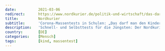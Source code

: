 ```yaml
---
date:          2021-03-06
redirect:      https://www.nordkurier.de/politik-und-wirtschaft/das-darf-man-den-kindern-nicht-antun-0642676503.html
title:         Nordkurier
subtitle:      'Corona-Massentests in Schulen: „Das darf man den Kindern nicht antun”'
description:   'Schnell- und Selbsttests für die Jüngsten: Der Nordkurier sprach mit Kinder- und Jugendlichenpsychotherapeutin Dr. Helene Timmermann über die umstrittenen Vorschläge des Bundesgesundheitsministeriums.'
country:       [DE]
categories:    [Mensch]
tags:          [kind, massentest]
---
```

